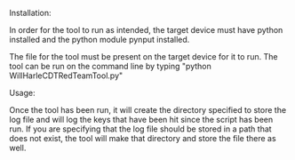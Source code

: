 Installation:

In order for the tool to run as intended, the target device must have python installed and the python module pynput 
installed. 

The file for the tool must be present on the target device for it to run. The tool can be run on the command
line by typing "python WillHarleCDTRedTeamTool.py"

Usage:

Once the tool has been run, it will create the directory specified to store the log file and will log the keys that have 
been hit since the script has been run. If you are specifying that the log file should be stored in a path that does not 
exist, the tool will make that directory and store the file there as well.
